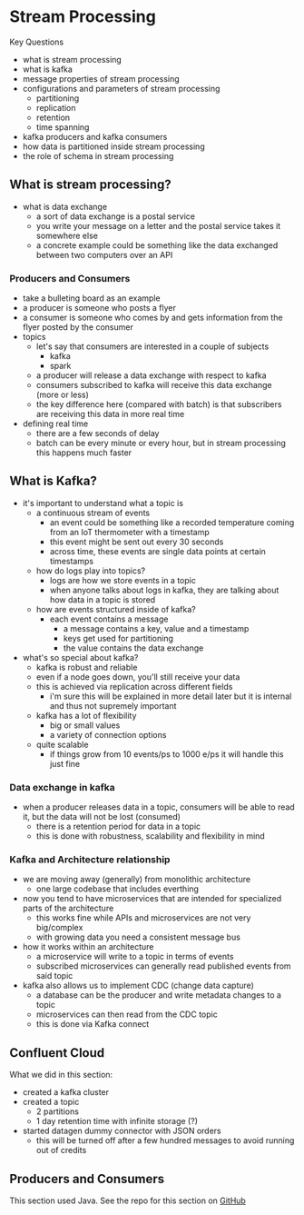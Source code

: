 # Stream Processing
Key Questions
- what is stream processing
- what is kafka
- message properties of stream processing
- configurations and parameters of stream processing
    - partitioning
    - replication
    - retention
    - time spanning
- kafka producers and kafka consumers
- how data is partitioned inside stream processing
- the role of schema in stream processing

## What is stream processing?
- what is data exchange
    - a sort of data exchange is a postal service
    - you write your message on a letter and the postal service takes it somewhere else
    - a concrete example could be something like the data exchanged between two computers over an API

### Producers and Consumers
- take a bulleting board as an example
- a producer is someone who posts a flyer
- a consumer is someone who comes by and gets information from the flyer posted by the consumer
- topics
    - let's say that consumers are interested in a couple of subjects
        - kafka
        - spark
    - a producer will release a data exchange with respect to kafka
    - consumers subscribed to kafka will receive this data exchange (more or less)
    - the key difference here (compared with batch) is that subscribers are receiving this data in more real time 
- defining real time
    - there are a few seconds of delay
    - batch can be every minute or every hour, but in stream processing this happens much faster

## What is Kafka?
- it's important to understand what a topic is
    - a continuous stream of events
        - an event could be something like a recorded temperature coming from an IoT thermometer with a timestamp
        - this event might be sent out every 30 seconds
        - across time, these events are single data points at certain timestamps
    - how do logs play into topics?
        - logs are how we store events in a topic
        - when anyone talks about logs in kafka, they are talking about how data in a topic is stored
    - how are events structured inside of kafka?
        - each event contains a message
            - a message contains a key, value and a timestamp
            - keys get used for partitioning
            - the value contains the data exchange
- what's so special about kafka?
    - kafka is robust and reliable
    - even if a node goes down, you'll still receive your data
    - this is achieved via replication across different fields
        - i'm sure this will be explained in more detail later but it is internal and thus not supremely important
    - kafka has a lot of flexibility
        - big or small values
        - a variety of connection options
    - quite scalable
        - if things grow from 10 events/ps to 1000 e/ps it will handle this just fine

### Data exchange in kafka
- when a producer releases data in a topic, consumers will be able to read it, but the data will not be lost (consumed)
    - there is a retention period for data in a topic
    - this is done with robustness, scalability and flexibility in mind

### Kafka and Architecture relationship
- we are moving away (generally) from monolithic architecture
    - one large codebase that includes everthing
- now you tend to have microservices that are intended for specialized parts of the architecture
    - this works fine while APIs and microservices are not very big/complex
    - with growing data you need a consistent message bus
- how it works within an architecture
    - a microservice will write to a topic in terms of events
    - subscribed microservices can generally read published events from said topic
- kafka also allows us to implement CDC (change data capture)
    - a database can be the producer and write metadata changes to a topic
    - microservices can then read from the CDC topic
    - this is done via Kafka connect

## Confluent Cloud
What we did in this section:
- created a kafka cluster
- created a topic
    - 2 partitions
    - 1 day retention time with infinite storage (?)
- started datagen dummy connector with JSON orders
    - this will be turned off after a few hundred messages to avoid running out of credits


## Producers and Consumers
This section used Java. See the repo for this section on [GitHub](https://github.com/jose-marquez89/kafka-dez-tutorial/tree/main)